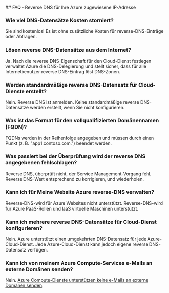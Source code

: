 <BR> 
## <a name="faq---reverse-dns-for-your-azure-assigned-ip-address"></a>FAQ - Reverse DNS für Ihre Azure zugewiesene IP-Adresse

### <a name="how-much-do-reverse-dns-records-cost"></a>Wie viel DNS-Datensätze Kosten storniert?
Sie sind kostenlos!  Es ist ohne zusätzliche Kosten für reverse-DNS-Einträge oder Abfragen.

### <a name="will-my-reverse-dns-records-resolve-from-the-internet"></a>Lösen reverse DNS-Datensätze aus dem Internet?
Ja. Nach die reverse DNS-Eigenschaft für den Cloud-Dienst festlegen verwaltet Azure die DNS-Delegierung und stellt sicher, dass für alle Internetbenutzer reverse DNS-Eintrag löst DNS-Zonen.

### <a name="will-a-default-reverse-dns-record-be-created-for-my-cloud-services"></a>Werden standardmäßige reverse DNS-Datensatz für Cloud-Dienste erstellt?
Nein. Reverse DNS ist anmelden. Keine standardmäßige reverse DNS-Datensätze werden erstellt, wenn Sie nicht konfigurieren.

### <a name="what-is-the-format-for-the-fully-qualified-domain-name-fqdn"></a>Was ist das Format für den vollqualifizierten Domänennamen (FQDN)?
FQDNs werden in der Reihenfolge angegeben und müssen durch einen Punkt (z. B. "app1.contoso.com.") beendet werden.

### <a name="what-happens-if-the-validation-checks-for-the-reverse-dns-ive-specified-fail"></a>Was passiert bei der Überprüfung wird der reverse DNS angegebenen fehlschlagen?
Reverse DNS, überprüft nicht, der Service Management-Vorgang fehl. Reverse DNS-Wert entsprechend zu korrigieren, und wiederholen.

### <a name="can-i-manage-reverse-dns-for-my-azure-website"></a>Kann ich für Meine Website Azure reverse-DNS verwalten?
Reverse-DNS-wird für Azure Websites nicht unterstützt. Reverse-DNS-wird für Azure PaaS-Rollen und IaaS virtuelle Maschinen unterstützt.

### <a name="can-i-configure-multiple-reverse-dns-records-for-my-cloud-service"></a>Kann ich mehrere reverse DNS-Datensätze für Cloud-Dienst konfigurieren?
Nein. Azure unterstützt einen umgekehrten DNS-Datensatz für jede Azure-Cloud-Dienst. Jede Azure-Cloud-Dienst kann jedoch eigene reverse DNS-Datensatz verfügen.

### <a name="can-i-send-emails-to-external-domains-from-my-azure-compute-services"></a>Kann ich von meinem Azure Compute-Services e-Mails an externe Domänen senden?
Nein. [Azure Compute-Dienste unterstützen keine e-Mails an externe Domänen senden](https://blogs.msdn.microsoft.com/mast/2016/04/04/sending-e-mail-from-azure-compute-resource-to-external-domains/).
